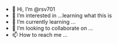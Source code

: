 - 👋 Hi, I’m @rsv701
- 👀 I’m interested in ...learning what this is
- 🌱 I’m currently learning ...
- 💞️ I’m looking to collaborate on ...
- 📫 How to reach me ...

<!---
rsv701/rsv701 is a ✨ special ✨ repository because its `README.md` (this file) appears on your GitHub profile.
You can click the Preview link to take a look at your changes.
--->
